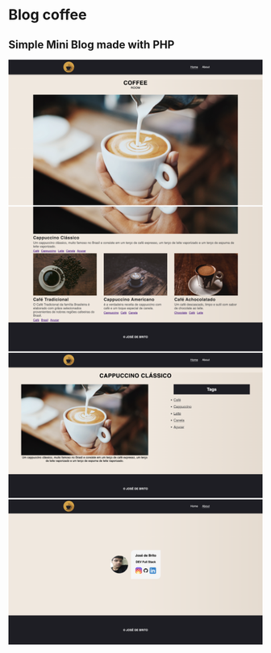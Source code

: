 # Blog coffee

## Simple Mini Blog made with PHP

<img src="./img/screenshot-1.png" />
<img src="./img/screenshot-2.png" />
<img src="./img/screenshot-3.png" />
<img src="./img/screenshot-4.png" />
